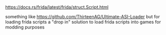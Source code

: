 https://docs.rs/frida/latest/frida/struct.Script.html

something like https://github.com/ThirteenAG/Ultimate-ASI-Loader but for loading frida scripts
a "drop in" solution to load frida scripts into games for modding purposes
